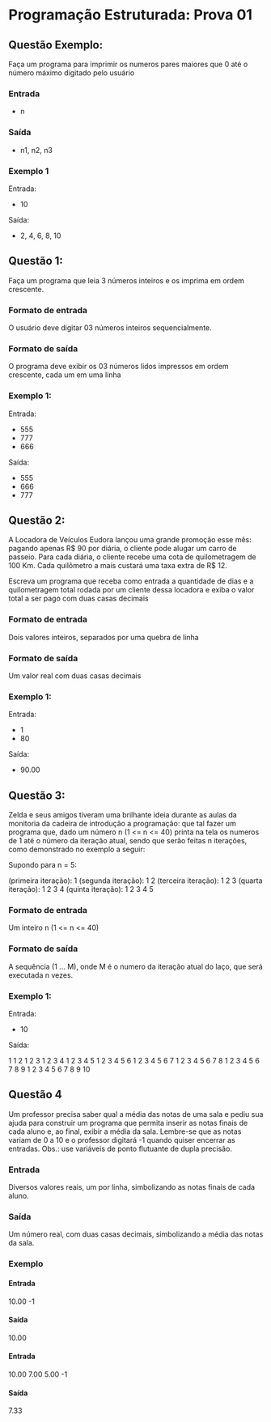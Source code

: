 # Programação Estruturada: Prova 01

## Questão Exemplo:

Faça um programa para imprimir os numeros pares maiores que 0 até o número máximo digitado pelo usuário

### Entrada

- n

### Saída

- n1, n2, n3

### Exemplo 1

Entrada: 

- 10

Saída: 

- 2, 4, 6, 8, 10

## Questão 1:

Faça um programa que leia 3 números inteiros e os imprima em ordem crescente.

### Formato de entrada

O usuário deve digitar 03 números inteiros sequencialmente.

### Formato de saída

O programa deve exibir os 03 números lidos impressos em ordem crescente, cada um em uma linha

### Exemplo 1:

Entrada:

- 555
- 777
- 666

Saída:

- 555
- 666
- 777

## Questão 2:

A Locadora de Veículos Eudora lançou uma grande promoção esse mês: pagando apenas R$ 90 por diária, o cliente pode alugar um carro de passeio. Para cada diária, o cliente recebe uma cota de quilometragem de 100 Km. Cada quilômetro a mais custará uma taxa extra de R$ 12.

Escreva um programa que receba como entrada a quantidade de dias e a quilometragem total rodada por um cliente dessa locadora e exiba o valor total a ser pago com duas casas decimais

### Formato de entrada

Dois valores inteiros, separados por uma quebra de linha

### Formato de saída

Um valor real com duas casas decimais

### Exemplo 1:

Entrada:

- 1
- 80

Saída:

- 90.00

## Questão 3:

Zelda e seus amigos tiveram uma brilhante ideia durante as aulas da monitoria da cadeira de introdução a programação: que tal fazer um programa que, dado um número n (1 <= n <= 40) printa na tela os numeros de 1 até o número da iteração atual, sendo que serão feitas n iterações, como demonstrado no exemplo a seguir:

Supondo para n = 5:

(primeira iteração):   1
(segunda iteração):    1 2
(terceira iteração):   1 2 3
(quarta iteração):     1 2 3 4
(quinta iteração):     1 2 3 4 5

### Formato de entrada

Um inteiro n (1 <= n <= 40)

### Formato de saída

A sequência (1 ... M), onde M é o numero da iteração atual do laço, que será executada n vezes.


### Exemplo 1:

Entrada:

- 10

Saída:

1
1 2
1 2 3
1 2 3 4
1 2 3 4 5
1 2 3 4 5 6
1 2 3 4 5 6 7
1 2 3 4 5 6 7 8
1 2 3 4 5 6 7 8 9
1 2 3 4 5 6 7 8 9 10


## Questão 4

Um professor precisa saber qual a média das notas de uma sala e pediu sua ajuda para construir um programa que permita inserir as notas finais de cada aluno e, ao final, exibir a média da sala. Lembre-se que as notas variam de 0 a 10 e o professor digitará -1 quando quiser encerrar as entradas. Obs.: use variáveis de ponto flutuante de dupla precisão.

### Entrada

Diversos valores reais, um por linha, simbolizando as notas finais de cada aluno.

### Saída

Um número real, com duas casas decimais, simbolizando a média das notas da sala.


### Exemplo

#### Entrada
10.00
-1

#### Saída
10.00

#### Entrada

10.00
7.00
5.00
-1

#### Saída

7.33
